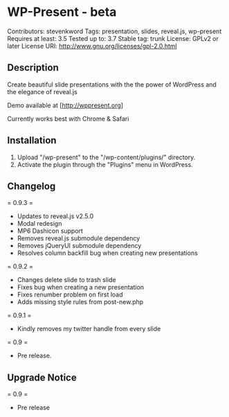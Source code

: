 WP-Present - beta
=================
Contributors: stevenkword
Tags: presentation, slides, reveal.js, wp-present
Requires at least: 3.5
Tested up to: 3.7
Stable tag: trunk
License: GPLv2 or later
License URI: http://www.gnu.org/licenses/gpl-2.0.html

## Description ##

Create beautiful slide presentations with the the power of WordPress and the elegance of reveal.js

Demo available at [http://wppresent.org]

Currently works best with Chrome & Safari

## Installation ##
1. Upload "/wp-present" to the "/wp-content/plugins/" directory.
2. Activate the plugin through the "Plugins" menu in WordPress.

## Changelog ##
= 0.9.3 =
* Updates to reveal.js v2.5.0
* Modal redesign
* MP6 Dashicon support
* Removes reveal.js submodule dependency
* Removes jQueryUI submodule dependency
* Resolves column backfill bug when creating new presentations

= 0.9.2 =
* Changes delete slide to trash slide
* Fixes bug when creating a new presentation
* Fixes renumber problem on first load
* Adds missing style rules from post-new.php

= 0.9.1 =
* Kindly removes my twitter handle from every slide

= 0.9 =
* Pre release.

## Upgrade Notice ##
= 0.9 =
* Pre release
